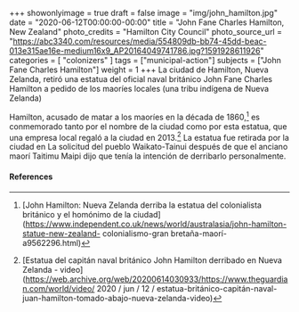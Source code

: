+++
showonlyimage = true
draft = false
image = "img/john_hamilton.jpg"
date = "2020-06-12T00:00:00-00:00"
title = "John Fane Charles Hamilton, New Zealand"
photo_credits = "Hamilton City Council"
photo_source_url = "https://abc3340.com/resources/media/554809db-bb74-45dd-beac-013e315ae16e-medium16x9_AP20164049741786.jpg?1591928611926"
categories = [ "colonizers" ]
tags = ["municipal-action"]
subjects = ["John Fane Charles Hamilton"]
weight = 1
+++
La ciudad de Hamilton, Nueva Zelanda, retiró una estatua del oficial naval británico John Fane Charles Hamilton a pedido de los maoríes locales (una tribu indígena de Nueva Zelanda)

<!--more-->

Hamilton, acusado de matar a los maoríes en la década de 1860,[^1] es conmemorado tanto por el nombre de la ciudad como por esta estatua, que una empresa local regaló a la ciudad en 2013.[^2] La estatua fue retirada por la ciudad en La solicitud del pueblo Waikato-Tainui después de que el anciano maorí Taitimu Maipi dijo que tenía la intención de derribarlo personalmente.

#### References

[^1]: [John Hamilton: Nueva Zelanda derriba la estatua del colonialista británico y el homónimo de la ciudad] (https://www.independent.co.uk/news/world/australasia/john-hamilton-statue-new-zealand- colonialismo-gran bretaña-maorí-a9562296.html)

[^2]: [Estatua del capitán naval británico John Hamilton derribado en Nueva Zelanda - video] (https://web.archive.org/web/20200614030933/https://www.theguardian.com/world/video/ 2020 / jun / 12 / estatua-británico-capitán-naval-juan-hamilton-tomado-abajo-nueva-zelanda-video)

